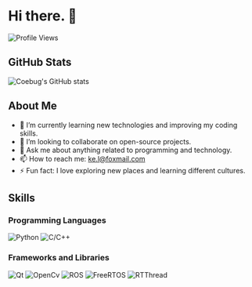 # Hi there. 👋
![Profile Views](https://komarev.com/ghpvc/?username=Coebug)

## GitHub Stats

![Coebug's GitHub stats](https://github-readme-stats.vercel.app/api?username=Coebug&show_icons=true&theme=radical)

## About Me

- 🌱 I’m currently learning new technologies and improving my coding skills.
- 👯 I’m looking to collaborate on open-source projects.
- 💬 Ask me about anything related to programming and technology.
- 📫 How to reach me: [ke.l@foxmail.com](mailto:ke.l@foxmail.com)
- ⚡ Fun fact: I love exploring new places and learning different cultures.

## Skills

### Programming Languages
![Python](https://img.shields.io/badge/python-3776ab?style=plastic&logo=python&logoColor=yellow) ![C/C++](https://img.shields.io/badge/C%2FC%2B%2B-black?style=plastic&logo=C%2B%2B&logoColor=yellow)

### Frameworks and Libraries
![Qt](https://img.shields.io/badge/Qt-green?style=plastic) ![OpenCv](https://img.shields.io/badge/OpenCv-White?style=plastic&logo=opencv&labelColor=black&color=red) ![ROS](https://img.shields.io/badge/ROS-blue?style=plastic&logo=ros) ![FreeRTOS](https://img.shields.io/badge/FreeRTOS-white?style=plastic&color=Green) ![RTThread](https://img.shields.io/badge/RTThread-blue?style=plastic)



